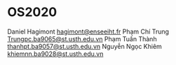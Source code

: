 # OS2020

Daniel Hagimont
hagimont@enseeiht.fr
Phạm Chí Trung
Trungpc.ba9065@st.usth.edu.vn
Phạm Tuấn Thành
thanhpt.ba9057@st.usth.edu.vn
Nguyễn Ngọc Khiêm
khiemnn.ba9028@st.usth.edu.vn
